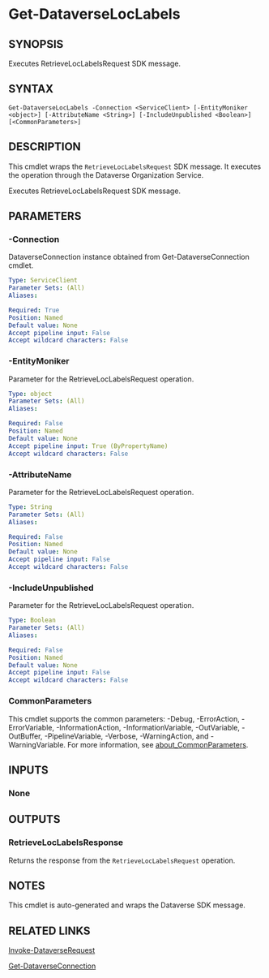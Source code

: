 # Get-DataverseLocLabels

## SYNOPSIS
Executes RetrieveLocLabelsRequest SDK message.

## SYNTAX

```
Get-DataverseLocLabels -Connection <ServiceClient> [-EntityMoniker <object>] [-AttributeName <String>] [-IncludeUnpublished <Boolean>] [<CommonParameters>]
```

## DESCRIPTION

This cmdlet wraps the `RetrieveLocLabelsRequest` SDK message. It executes the operation through the Dataverse Organization Service.

Executes RetrieveLocLabelsRequest SDK message.

## PARAMETERS

### -Connection
DataverseConnection instance obtained from Get-DataverseConnection cmdlet.

```yaml
Type: ServiceClient
Parameter Sets: (All)
Aliases:

Required: True
Position: Named
Default value: None
Accept pipeline input: False
Accept wildcard characters: False
```
### -EntityMoniker
Parameter for the RetrieveLocLabelsRequest operation.

```yaml
Type: object
Parameter Sets: (All)
Aliases:

Required: False
Position: Named
Default value: None
Accept pipeline input: True (ByPropertyName)
Accept wildcard characters: False
```
### -AttributeName
Parameter for the RetrieveLocLabelsRequest operation.

```yaml
Type: String
Parameter Sets: (All)
Aliases:

Required: False
Position: Named
Default value: None
Accept pipeline input: False
Accept wildcard characters: False
```
### -IncludeUnpublished
Parameter for the RetrieveLocLabelsRequest operation.

```yaml
Type: Boolean
Parameter Sets: (All)
Aliases:

Required: False
Position: Named
Default value: None
Accept pipeline input: False
Accept wildcard characters: False
```
### CommonParameters
This cmdlet supports the common parameters: -Debug, -ErrorAction, -ErrorVariable, -InformationAction, -InformationVariable, -OutVariable, -OutBuffer, -PipelineVariable, -Verbose, -WarningAction, and -WarningVariable. For more information, see [about_CommonParameters](http://go.microsoft.com/fwlink/?LinkID=113216).

## INPUTS

### None

## OUTPUTS

### RetrieveLocLabelsResponse

Returns the response from the `RetrieveLocLabelsRequest` operation.

## NOTES

This cmdlet is auto-generated and wraps the Dataverse SDK message.

## RELATED LINKS

[Invoke-DataverseRequest](Invoke-DataverseRequest.md)

[Get-DataverseConnection](Get-DataverseConnection.md)
